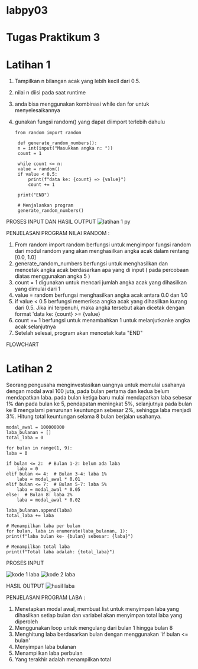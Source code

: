 # labpy03
# Tugas Praktikum 3

# Latihan 1 
1. Tampilkan n bilangan acak yang lebih kecil dari 0.5.
2. nilai n diisi pada saat runtime
3. anda bisa menggunakan kombinasi while dan for untuk menyelesaikannya
4. gunakan fungsi random() yang dapat diimport terlebih dahulu

       from random import random

        def generate_random_numbers():
        n = int(input("Masukkan angka n: "))
        count = 1
    
        while count <= n:
        value = random()
        if value < 0.5:
            print(f"data ke: {count} => {value}")
            count += 1
            
        print("END")

        # Menjalankan program
        generate_random_numbers()

PROSES INPUT DAN HASIL OUTPUT 
![latihan 1 py](https://github.com/user-attachments/assets/a855f776-a4ab-47f8-9467-87829bde36e6)

PENJELASAN PROGRAM NILAI RANDOM : 
1. From random import random berfungsi untuk mengimpor fungsi random dari modul random yang akan menghasilkan angka acak dalam rentang [0.0, 1.0]
2. generate_random_numbers berfungsi untuk menghasilkan dan mencetak angka acak berdasarkan apa yang di input ( pada percobaan diatas menggunakan angka 5 )
3. count = 1 digunakan untuk mencari jumlah angka acak yang dihasilkan yang dimulai dari 1
4. value = random berfungsi menghasilkan angka acak antara 0.0 dan 1.0
5. if value < 0.5 berfungsi memeriksa angka acak yang dihasilkan kurang dari 0.5. Jika ini terpenuhi, maka angka tersebut akan dicetak dengan format 'data ke: {count} >= {value}
6. count += 1 berfungsi untuk menambahkan 1 untuk melanjutkanke angka acak selanjutnya
7. Setelah selesai, program akan mencetak kata "END" 

FLOWCHART 


# Latihan 2 
Seorang pengusaha menginvestasikan uangnya untuk memulai usahanya dengan modal awal 100 juta, pada bulan pertama dan kedua belum mendapatkan laba. pada bulan ketiga baru mulai mendapatkan laba sebesar 1% dan pada bulan ke 5, pendapatan meningkat 5%, selanjutnya pada bulan ke 8 mengalami penurunan keuntungan sebesar 2%, sehingga laba menjadi 3%. 
Hitung total keuntungan selama 8 bulan berjalan usahanya.

    modal_awal = 100000000
    laba_bulanan = []
    total_laba = 0

    for bulan in range(1, 9):
    laba = 0
    
    if bulan <= 2:  # Bulan 1-2: belum ada laba
        laba = 0
    elif bulan <= 4:  # Bulan 3-4: laba 1%
        laba = modal_awal * 0.01
    elif bulan <= 7:  # Bulan 5-7: laba 5%
        laba = modal_awal * 0.05
    else:  # Bulan 8: laba 2%
        laba = modal_awal * 0.02
    
    laba_bulanan.append(laba)
    total_laba += laba

    # Menampilkan laba per bulan
    for bulan, laba in enumerate(laba_bulanan, 1):
    print(f"laba bulan ke- {bulan} sebesar: {laba}")
  
    # Menampilkan total laba
    print(f"Total laba adalah: {total_laba}")

PROSES INPUT 

![kode 1 laba](https://github.com/user-attachments/assets/c81bb0e5-d35a-4233-b704-99a767c573b9)
![kode 2 laba](https://github.com/user-attachments/assets/255889c8-4029-4eae-be2e-07a88da87b21)

HASIL OUTPUT
![hasil laba](https://github.com/user-attachments/assets/b76cd24a-559f-443f-9b79-8ac768d9dd7d)

PENJELASAN PROGRAM LABA : 
1. Menetapkan modal awal, membuat list untuk menyimpan laba yang dihasilkan setiap bulan dan variabel akan menyimpan total laba yang diperoleh
2. Menggunakan loop untuk mengulang dari bulan 1 hingga bulan 8
3. Menghitung laba berdasarkan bulan dengan menggunakan 'if bulan <= bulan'
4. Menyimpan laba bulanan
5. Menampilkan laba perbulan
6. Yang terakhir adalah menampilkan total





